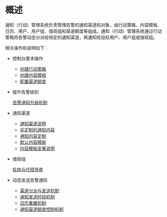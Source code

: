 # 概述

通知（行动）管理系统负责管理告警的通知渠道和对象，由行动策略、内容模板、日历、用户、用户组、值班组和渠道额度等组成。通知（行动）管理系统通过行动策略将告警动态分派给特定的通知渠道，再通知给目标用户、用户组或值班组。

相关操作和说明如下：

-   控制台基本操作
    -   [创建行动策略](/intl.zh-CN/告警/告警（新版）/通知管理/创建行动策略.md)
    -   [创建内容模板](/intl.zh-CN/告警/告警（新版）/通知管理/创建内容模板.md)
    -   [配置渠道额度](/intl.zh-CN/告警/告警（新版）/通知管理/配置渠道额度.md)
-   提升告警级别

    [告警通知升级机制](/intl.zh-CN/告警/告警（新版）/通知管理/告警通知升级机制.md)

-   通知渠道
    -   [通知渠道说明](/intl.zh-CN/告警/告警（新版）/通知管理/通知渠道/通知渠道说明.md)
    -   [非定制的通知内容](/intl.zh-CN/告警/告警（新版）/通知管理/通知渠道/非定制的通知内容.md)
    -   [通知内容定制](/intl.zh-CN/告警/告警（新版）/通知管理/通知渠道/通知内容定制.md)
    -   [默认内容模板](/intl.zh-CN/告警/告警（新版）/通知管理/通知渠道/默认内容模板.md)
    -   [内容模板变量说明](/intl.zh-CN/告警/告警（新版）/通知管理/通知渠道/内容模板变量说明.md)
-   值班组

    [轮岗与代班场景](/intl.zh-CN/告警/告警（新版）/通知管理/轮岗与代班场景.md)

-   动态发送告警通知
    -   [渠道分派与发送机制](/intl.zh-CN/告警/告警（新版）/通知管理/动态发送告警通知/渠道分派与发送机制.md)
    -   [通知发送时段机制](/intl.zh-CN/告警/告警（新版）/通知管理/动态发送告警通知/通知发送时段机制.md)
    -   [日历重置机制](/intl.zh-CN/告警/告警（新版）/通知管理/动态发送告警通知/日历重置机制.md)
    -   [通知渠道额度控制机制](/intl.zh-CN/告警/告警（新版）/通知管理/动态发送告警通知/通知渠道额度控制机制.md)

